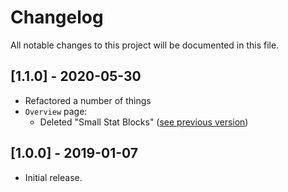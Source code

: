 # Changelog

All notable changes to this project will be documented in this file.

## [1.1.0] - 2020-05-30

- Refactored a number of things
- `Overview` page:
  - Deleted "Small Stat Blocks" ([see previous 
  version](https://github.com/micahrodriguez/FocusPocus/blob/master/src/views/Overview.js))


## [1.0.0] - 2019-01-07

- Initial release.
